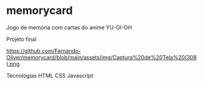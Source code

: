 # memorycard

Jogo de memória com cartas do anime YU-GI-OH

Projeto final

https://github.com/Fernando-Oliver/memorycard/blob/main/assets/img/Captura%20de%20Tela%20(308).png

Tecnologias 
HTML
CSS
Javascript

